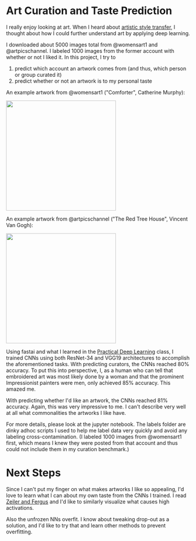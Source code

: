 # Art Curation and Taste Prediction

I really enjoy looking at art.  When I heard about [artistic style transfer](https://arxiv.org/abs/1508.06576), I thought about how I could further understand art by applying deep learning.

I downloaded about 5000 images total from @womensart1 and @artpicschannel.  I labeled 1000 images from the former account with whether or not I liked it.  In this project, I try to 
1) predict which account an artwork comes from (and thus, which person or group curated it)
2) predict whether or not an artwork is to my personal taste

An example artwork from @womensart1 ("Comforter", Catherine Murphy):

<img src="https://pbs.twimg.com/media/DUDTButWsAE9LKw.jpg" width="300">

An example artwork from @artpicschannel ("The Red Tree House", Vincent Van Gogh):

<img src="https://pbs.twimg.com/media/DUQ4a5IXcAAuPXI.jpg" width="300">

Using fastai and what I learned in the [Practical Deep Learning](http://course.fast.ai/about.html) class, I trained CNNs using both ResNet-34 and VGG19 architectures to accomplish the aforementioned tasks.  With predicting curators, the CNNs reached 80% accuracy.  To put this into perspective, I, as a human who can tell that embroidered art was most likely done by a woman and that the prominent Impressionist painters were men, only achieved 85% accuracy.  This amazed me.

With predicting whether I'd like an artwork, the CNNs reached 81% accuracy. Again, this was very impressive to me.  I can't describe very well at all what commonalities the artworks I like have. 

For more details, please look at the jupyter notebook.  The labels folder are dinky adhoc scripts I used to help me label data very quickly and avoid any labeling cross-contamination.  (I labeled 1000 images from @womensart1 first, which means I knew they were posted from that account and thus could not include them in my curation benchmark.)

# Next Steps

Since I can't put my finger on what makes artworks I like so appealing, I'd love to learn what I can about my own taste from the CNNs I trained.  I read [Zeiler and Fergus](https://cs.nyu.edu/~fergus/papers/zeilerECCV2014.pdf) and I'd like to similarly visualize what causes high activations.

Also the unfrozen NNs overfit.  I know about tweaking drop-out as a solution, and I'd like to try that and learn other methods to prevent overfitting.